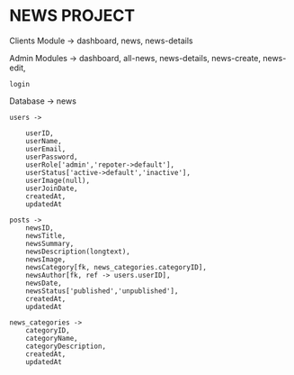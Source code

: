 # NEWS PROJECT

Clients Module ->
    dashboard,
    news,
    news-details

Admin Modules ->
    dashboard,
    all-news,
    news-details,
    news-create,
    news-edit,

    login

Database ->  news

    users ->
     
        userID, 
        userName, 
        userEmail, 
        userPassword, 
        userRole['admin','repoter->default'], 
        userStatus['active->default','inactive'], 
        userImage(null), 
        userJoinDate, 
        createdAt, 
        updatedAt

    posts -> 
        newsID, 
        newsTitle,
        newsSummary, 
        newsDescription(longtext), 
        newsImage, 
        newsCategory[fk, news_categories.categoryID], 
        newsAuthor[fk, ref -> users.userID], 
        newsDate, 
        newsStatus['published','unpublished'], 
        createdAt, 
        updatedAt

    news_categories -> 
        categoryID, 
        categoryName, 
        categoryDescription, 
        createdAt,
        updatedAt



